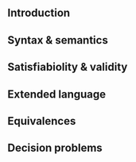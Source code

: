 ## Introduction

## Syntax & semantics

## Satisfiabiolity & validity

## Extended language

## Equivalences

## Decision problems
